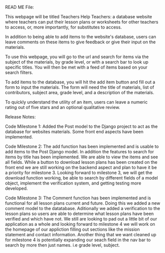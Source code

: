 READ ME File:

This webpage will be titled Teachers Help Teachers: a database website where teachers can put their lesson plans or worksheets for other teachers to access, or, more importantly, for substitutes to access.

In addition to being able to add items to the website's database, users can leave comments on these items to give feedback or give their input on the materials.

To use this webpage, you will go to the url and search for items via the subject of the materials, by grade level, or with a search bar to look up specific titles. You will then be met with a feed of items based on your search filters.

To add items to the database, you will hit the add item button and fill out a form to input the materials. The form will need the title of materials, list of contributors, subject area, grade level, and a description of the materials.

To quickly understand the utility of an item, users can leave a numeric rating out of five stars and an optional qualitative review.


Release Notes:

Code Milestone 1: Added the Post model to the Django project to act as the database for websites materials. Some front end aspects have been implemented.

Code Milestone 2: The add function has been implemented and is usable to add items to the Post Django model. In addition the features to search for items by title has been implemented. We are able to view the items and see all fields. While a button to download lesson plans has been created on the front end we are still working on the backend aspect and plan to have it be a priority for milestone 3. Looking forward to milestone 3, we will get the download function working, be able to search by different fields of a model object, implement the verification system, and getting testing more developed.

Code Milestone 3: The Comment function has been implemented and is functional for all lesson plans current and future. Doing this we added a new comment model to the datatabase. Aditionally we added a verification to the lesson plans so users are able to determine what lesson plans have been verified and which have not. We still are looking to pad out a little bit of our application as a whole and looking forward to milestone 4 we will work on the homepage of our appliction filling out sections like the mission statement and contact information. Another thing that we want cleaned up for milestone 4 is potentially expanding our seach field in the nav bar to search by more then just names. i.e grade level, subject.
